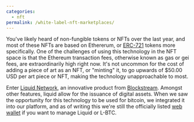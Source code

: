 ```yaml
---
categories: 
  - nft
permalink: /white-label-nft-marketplaces/
---
```


You've likely heard of non-fungible tokens or NFTs over the last year, and most of these NFTs are based on Ethererum, or [ERC-721](http://erc721.org/) tokens more specifically. One of the challenges of using this technology in the NFT space is that the Ethereum transaction fees, otherwise known as gas or gei fees, are extraordinarily high right now. It's not uncommon for the cost of adding a piece of art as an NFT, or "minting" it, to go upwards of $50.00 USD per art piece or NFT, making the technology unapproachable to most.

Enter [Liquid Network](https://liquid.net/), an innovative product from [Blockstream](https://blockstream.com/liquid/). Amongst other features, liquid allow for the issuance of digital assets. When we saw the opportunity for this technology to be used for bitcoin, we integrated it into our platform, and as of writing this we're still the officially listed [web wallet](https://help.blockstream.com/hc/en-us/articles/900000633526-Where-can-I-get-a-Liquid-wallet-) if you want to manage Liquid or L-BTC.
